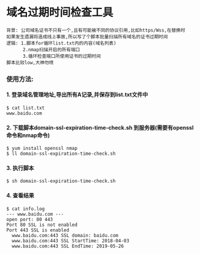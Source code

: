 域名过期时间检查工具
=
```
背景: 公司域名证书不只有一个,且有可能被不同的协议引用,比如https/Wss,在替换时
如果发生遗漏将造成线上事故,所以写了个脚本批量扫描所有域名的证书过期时间
逻辑: 1.脚本for循环list.txt内的内容(域名列表)
      2.nmap扫描开启的所有端口
      3.循环检查端口所使用证书的过期时间
脚本比较low,大神勿喷
```
### 使用方法:

#### 1. 登录域名管理地址,导出所有A记录,并保存到list.txt文件中
```
$ cat list.txt
www.baidu.com
``` 

#### 2. 下载脚本domain-ssl-expiration-time-check.sh 到服务器(需要有openssl命令和nmap命令)
```
$ yum install openssl nmap
$ ll domain-ssl-expiration-time-check.sh
```

#### 3. 执行脚本
```
$ sh domain-ssl-expiration-time-check.sh
```

#### 4. 查看结果
```
$ cat info.log
--- www.baidu.com ---
open port: 80 443
Port 80 SSL is not enabled
Port 443 SSL is enabled
  www.baidu.com:443 SSL domain: baidu.com
  www.baidu.com:443 SSL StartTime: 2018-04-03
  www.baidu.com:443 SSL EndTime: 2019-05-26
```
